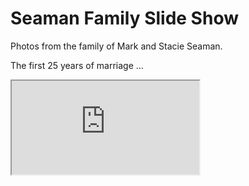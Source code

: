 # Seaman Family Slide Show

Photos from the family of Mark and Stacie Seaman.

The first 25 years of marriage ...


<div class="ratio ratio-16x9">
<iframe
class="embed-responsive-item" src="https://www.youtube.com/embed/rI23hCG_QO8"
allowfullscreen></iframe>
</div>
</div>
